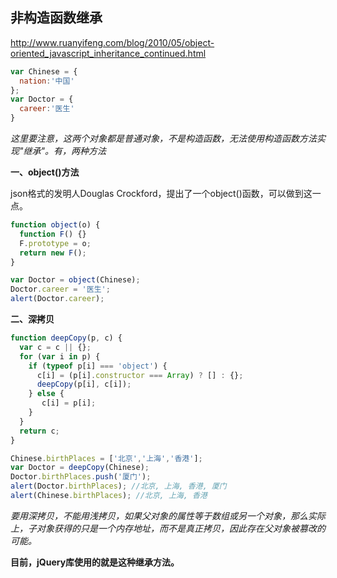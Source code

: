 ## 非构造函数继承

http://www.ruanyifeng.com/blog/2010/05/object-oriented_javascript_inheritance_continued.html



```javascript
var Chinese = {
  nation:'中国'
};
var Doctor = {
  career:'医生'
}
```

*这里要注意，这两个对象都是普通对象，不是构造函数，无法使用构造函数方法实现"继承"。有，两种方法* 



**一、object()方法**

json格式的发明人Douglas Crockford，提出了一个object()函数，可以做到这一点。

```javascript
function object(o) {
  function F() {}
  F.prototype = o;
  return new F();
}

var Doctor = object(Chinese);
Doctor.career = '医生';
alert(Doctor.career);
```



**二、深拷贝**

```javascript
function deepCopy(p, c) {
  var c = c || {};
  for (var i in p) {
    if (typeof p[i] === 'object') {
      c[i] = (p[i].constructor === Array) ? [] : {};
      deepCopy(p[i], c[i]);
    } else {
       c[i] = p[i];
    }
  }
  return c;
}

Chinese.birthPlaces = ['北京','上海','香港'];
var Doctor = deepCopy(Chinese);
Doctor.birthPlaces.push('厦门');
alert(Doctor.birthPlaces); //北京, 上海, 香港, 厦门
alert(Chinese.birthPlaces); //北京, 上海, 香港
```

*要用深拷贝，不能用浅拷贝，如果父对象的属性等于数组或另一个对象，那么实际上，子对象获得的只是一个内存地址，而不是真正拷贝，因此存在父对象被篡改的可能。*  

**目前，jQuery库使用的就是这种继承方法。** 